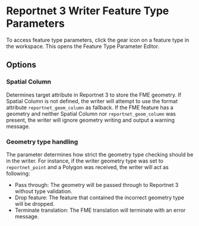 # Reportnet 3 Writer Feature Type Parameters
To access feature type parameters, click the gear icon on a feature type in the workspace. This opens the Feature Type Parameter Editor.

## Options
### Spatial Column
Determines target attribute in Reportnet 3 to store the FME geometry. If Spatial Column is not defined, the writer will attempt to use the format attribute `reportnet_geom_column` as fallback. If the FME feature has a geometry and neither Spatial Column nor `reportnet_geom_column` was present, the writer will ignore geometry writing and output a warning message.
### Geometry type handling
The parameter determines how strict the geometry type checking should be in the writer. For instance, if the writer geometry type was set to `reportnet_point` and a Polygon was received, the writer will act as following:
- Pass through: The geometry will be passed through to Reportnet 3 without type validation.
- Drop feature: The feature that contained the incorrect geometry type will be dropped.
- Terminate translation: The FME translation will terminate with an error message.
